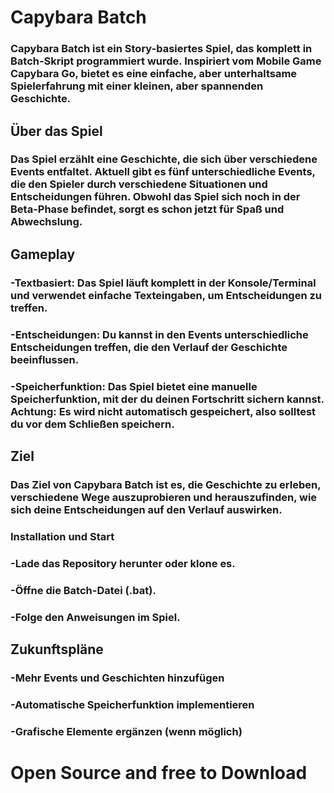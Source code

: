 # Capybara Batch

### Capybara Batch ist ein Story-basiertes Spiel, das komplett in Batch-Skript programmiert wurde. Inspiriert vom Mobile Game Capybara Go, bietet es eine einfache, aber unterhaltsame Spielerfahrung mit einer kleinen, aber spannenden Geschichte.
## Über das Spiel

### Das Spiel erzählt eine Geschichte, die sich über verschiedene Events entfaltet. Aktuell gibt es fünf unterschiedliche Events, die den Spieler durch verschiedene Situationen und Entscheidungen führen. Obwohl das Spiel sich noch in der Beta-Phase befindet, sorgt es schon jetzt für Spaß und Abwechslung.
## Gameplay

### -Textbasiert: Das Spiel läuft komplett in der Konsole/Terminal und verwendet einfache Texteingaben, um Entscheidungen zu treffen.

### -Entscheidungen: Du kannst in den Events unterschiedliche Entscheidungen treffen, die den Verlauf der Geschichte beeinflussen.

### -Speicherfunktion: Das Spiel bietet eine manuelle Speicherfunktion, mit der du deinen Fortschritt sichern kannst. Achtung: Es wird nicht automatisch gespeichert, also solltest du vor dem Schließen speichern.

## Ziel

### Das Ziel von Capybara Batch ist es, die Geschichte zu erleben, verschiedene Wege auszuprobieren und herauszufinden, wie sich deine Entscheidungen auf den Verlauf auswirken.
### Installation und Start

### -Lade das Repository herunter oder klone es.

### -Öffne die Batch-Datei (.bat).

### -Folge den Anweisungen im Spiel.

## Zukunftspläne

### -Mehr Events und Geschichten hinzufügen

### -Automatische Speicherfunktion implementieren

### -Grafische Elemente ergänzen (wenn möglich)


# Open Source and free to Download

